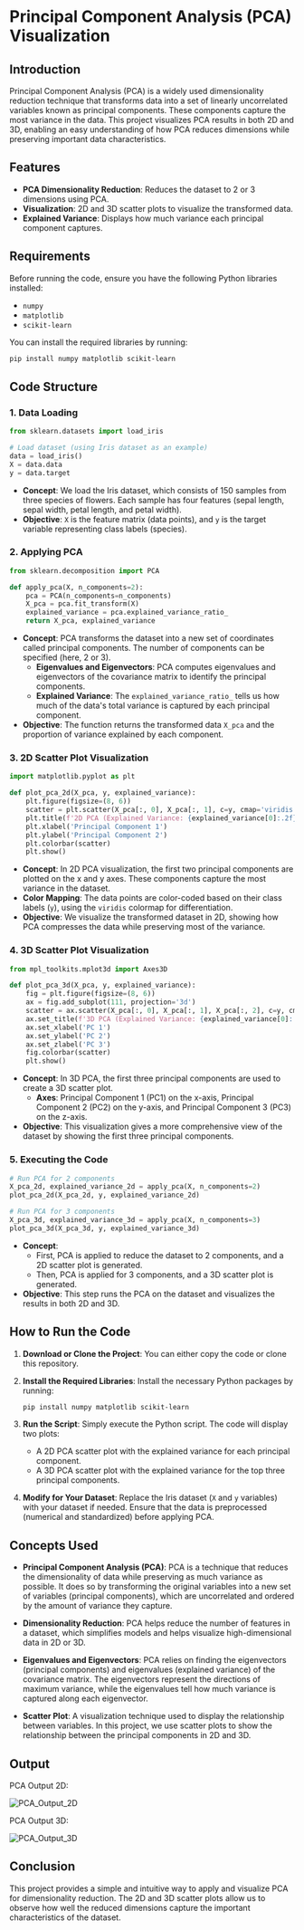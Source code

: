 # Principal Component Analysis (PCA) Visualization

## Introduction
Principal Component Analysis (PCA) is a widely used dimensionality reduction technique that transforms data into a set of linearly uncorrelated variables known as principal components. These components capture the most variance in the data. This project visualizes PCA results in both 2D and 3D, enabling an easy understanding of how PCA reduces dimensions while preserving important data characteristics.

## Features
- **PCA Dimensionality Reduction**: Reduces the dataset to 2 or 3 dimensions using PCA.
- **Visualization**: 2D and 3D scatter plots to visualize the transformed data.
- **Explained Variance**: Displays how much variance each principal component captures.

## Requirements
Before running the code, ensure you have the following Python libraries installed:
- `numpy`
- `matplotlib`
- `scikit-learn`

You can install the required libraries by running:

```bash
pip install numpy matplotlib scikit-learn
```

## Code Structure

### 1. **Data Loading**
```python
from sklearn.datasets import load_iris

# Load dataset (using Iris dataset as an example)
data = load_iris()
X = data.data
y = data.target
```
- **Concept**: We load the Iris dataset, which consists of 150 samples from three species of flowers. Each sample has four features (sepal length, sepal width, petal length, and petal width).
- **Objective**: `X` is the feature matrix (data points), and `y` is the target variable representing class labels (species).

### 2. **Applying PCA**
```python
from sklearn.decomposition import PCA

def apply_pca(X, n_components=2):
    pca = PCA(n_components=n_components)
    X_pca = pca.fit_transform(X)
    explained_variance = pca.explained_variance_ratio_
    return X_pca, explained_variance
```
- **Concept**: PCA transforms the dataset into a new set of coordinates called principal components. The number of components can be specified (here, 2 or 3).
  - **Eigenvalues and Eigenvectors**: PCA computes eigenvalues and eigenvectors of the covariance matrix to identify the principal components.
  - **Explained Variance**: The `explained_variance_ratio_` tells us how much of the data's total variance is captured by each principal component.
- **Objective**: The function returns the transformed data `X_pca` and the proportion of variance explained by each component.

### 3. **2D Scatter Plot Visualization**
```python
import matplotlib.pyplot as plt

def plot_pca_2d(X_pca, y, explained_variance):
    plt.figure(figsize=(8, 6))
    scatter = plt.scatter(X_pca[:, 0], X_pca[:, 1], c=y, cmap='viridis')
    plt.title(f'2D PCA (Explained Variance: {explained_variance[0]:.2f}, {explained_variance[1]:.2f})')
    plt.xlabel('Principal Component 1')
    plt.ylabel('Principal Component 2')
    plt.colorbar(scatter)
    plt.show()
```
- **Concept**: In 2D PCA visualization, the first two principal components are plotted on the x and y axes. These components capture the most variance in the dataset.
- **Color Mapping**: The data points are color-coded based on their class labels (`y`), using the `viridis` colormap for differentiation.
- **Objective**: We visualize the transformed dataset in 2D, showing how PCA compresses the data while preserving most of the variance.

### 4. **3D Scatter Plot Visualization**
```python
from mpl_toolkits.mplot3d import Axes3D

def plot_pca_3d(X_pca, y, explained_variance):
    fig = plt.figure(figsize=(8, 6))
    ax = fig.add_subplot(111, projection='3d')
    scatter = ax.scatter(X_pca[:, 0], X_pca[:, 1], X_pca[:, 2], c=y, cmap='viridis')
    ax.set_title(f'3D PCA (Explained Variance: {explained_variance[0]:.2f}, {explained_variance[1]:.2f}, {explained_variance[2]:.2f})')
    ax.set_xlabel('PC 1')
    ax.set_ylabel('PC 2')
    ax.set_zlabel('PC 3')
    fig.colorbar(scatter)
    plt.show()
```
- **Concept**: In 3D PCA, the first three principal components are used to create a 3D scatter plot.
  - **Axes**: Principal Component 1 (PC1) on the x-axis, Principal Component 2 (PC2) on the y-axis, and Principal Component 3 (PC3) on the z-axis.
- **Objective**: This visualization gives a more comprehensive view of the dataset by showing the first three principal components.

### 5. **Executing the Code**
```python
# Run PCA for 2 components
X_pca_2d, explained_variance_2d = apply_pca(X, n_components=2)
plot_pca_2d(X_pca_2d, y, explained_variance_2d)

# Run PCA for 3 components
X_pca_3d, explained_variance_3d = apply_pca(X, n_components=3)
plot_pca_3d(X_pca_3d, y, explained_variance_3d)
```
- **Concept**: 
  - First, PCA is applied to reduce the dataset to 2 components, and a 2D scatter plot is generated.
  - Then, PCA is applied for 3 components, and a 3D scatter plot is generated.
- **Objective**: This step runs the PCA on the dataset and visualizes the results in both 2D and 3D.

## How to Run the Code

1. **Download or Clone the Project**: You can either copy the code or clone this repository.
   
2. **Install the Required Libraries**:
   Install the necessary Python packages by running:
   ```bash
   pip install numpy matplotlib scikit-learn
   ```

3. **Run the Script**:
   Simply execute the Python script. The code will display two plots:
   - A 2D PCA scatter plot with the explained variance for each principal component.
   - A 3D PCA scatter plot with the explained variance for the top three principal components.

4. **Modify for Your Dataset**: 
   Replace the Iris dataset (`X` and `y` variables) with your dataset if needed. Ensure that the data is preprocessed (numerical and standardized) before applying PCA.

## Concepts Used

- **Principal Component Analysis (PCA)**: PCA is a technique that reduces the dimensionality of data while preserving as much variance as possible. It does so by transforming the original variables into a new set of variables (principal components), which are uncorrelated and ordered by the amount of variance they capture.
  
- **Dimensionality Reduction**: PCA helps reduce the number of features in a dataset, which simplifies models and helps visualize high-dimensional data in 2D or 3D.

- **Eigenvalues and Eigenvectors**: PCA relies on finding the eigenvectors (principal components) and eigenvalues (explained variance) of the covariance matrix. The eigenvectors represent the directions of maximum variance, while the eigenvalues tell how much variance is captured along each eigenvector.

- **Scatter Plot**: A visualization technique used to display the relationship between variables. In this project, we use scatter plots to show the relationship between the principal components in 2D and 3D.

## Output
PCA Output 2D:

![PCA_Output_2D](https://github.com/AartiDashore/PrincipalComponentAnalysisVisualization/blob/main/PCA_Output_1.png)

PCA Output 3D:

![PCA_Output_3D](https://github.com/AartiDashore/PrincipalComponentAnalysisVisualization/blob/main/PCA_Output_2.png)

## Conclusion

This project provides a simple and intuitive way to apply and visualize PCA for dimensionality reduction. The 2D and 3D scatter plots allow us to observe how well the reduced dimensions capture the important characteristics of the dataset.
